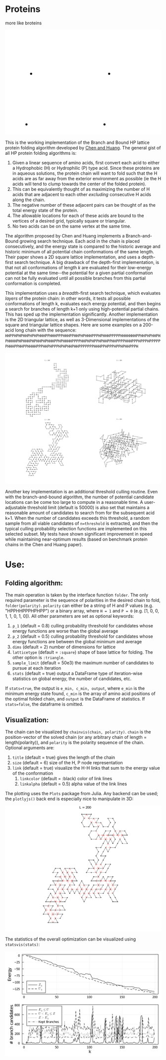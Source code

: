 # Proteins
more like broteins

![growth](Figures/growthall.gif)

This is the working implementation of the Branch and Bound HP lattice protein folding algorithm developed by [Chen and Huang](https://www.brown.edu/Research/Istrail_Lab/_proFolding/papers/2005/bran-06.pdf). The general gist of all HP protein folding algorithms is:
1. Given a linear sequence of amino acids, first convert each acid to either a Hydrophobic (H) or Hydrophilic (P) type acid. Since these proteins are in aqueous solutions, the protein chain will want to fold such that the H acids are as far away from the exterior environment as possible (ie the H acids will tend to clump towards the center of the folded protein).
2. This can be equivalently thought of as maximizing the number of H acids that are adjacent to each other *excluding* consecutive H acids along the chain.
3. The negative number of these adjacent pairs can be thought of as the total energy state of the protein.
4. The allowable locations for each of these acids are bound to the vertices of a desired grid, typically square or triangular. 
5. No two acids can be on the same vertex at the same time.

The algorithm proposed by Chen and Huang implements a Branch-and-Bound growing search technique. Each acid in the chain is placed consecutively, and the energy state is compared to the historic average and historic minimum of all potential chain conformations of the same length. Their paper shows a 2D square lattice implementation, and uses a depth-first search technique. A big drawback of the depth-first implementation, is that not all conformations of length *k* are evaluated for their low-energy potential at the same time--the potential for a given partial conformation can not be fully evaluated until all possible branches from this partial conformation is completed. 

This implementation uses a *breadth*-first search technique, which evaluates *layers* of the protein chain: in other words, it tests all possible conformations of length k, evaluates each energy potential, and then begins a search for branches of length k+1 only using high-potential partial chains. This has sped up the implementation significantly. Another implementation is the 2D triangular lattice, as well as 3-Dimensional implementations of the square and triangular lattice shapes. Here are some examples on a 200-acid long chain with the sequence: `HHPPHPHPHHPHPHPHHHPPHHHPPPHHHPPHHPHPHHHPPPHPHHHPPPPPHHHHHHHPPHHPHPHHPHPHHHHPHPHHHPHPHHPHPHHHPPHPHHHHPPPPHHPHPHPPHPHHPPHHPPPPHHHPPPHPPPHPPPPPPHHHPPHHPPHHHHPPPHHPHPPPHPHPHHPHHPPPPPPPHHHPPHPPPHPPHPHHPPPH`

![All possible lattice + dimension types on a 200-acid long chain.](Figures/chain200.png)

Another key implementation is an additional threshold culling routine. Even with the branch-and-bound algorithm, the number of potential candidate locations can be come too large to compute in a reasonable time. A user-adjustable threshold limit (default is 50000) is also set that maintains a reasonable amount of candidates to search from for the subsequent acid k+1. When the number of candidates exceeds this threshold, a random sample from all viable candidates of `n=threshold` is extracted, and then the typical culling probability selection functions are implemented on this selected subset. My tests have shown significant improvement in speed while maintaining near-optimum results (based on benchmark protein chains in the Chen and Huang paper).

# Use:
## Folding algorithm:
The main operation is taken by the interface function `folder`. The only required parameter is the sequence of polarities in the desired chain to fold, `folder(polarity)`. `polarity` can either be a string of H and P values (e.g. "HPPHHPPPHPHPP") or a binary array, where `H = 1` and `P = 0` (e.g. [1, 0, 0, 1, 1, 0, 1, 0]). All other parameters are set as optional keywords:

1. `ρ_1` (default = 0.8) culling probability threshold for candidates whose energy functions are worse than the global average
2. `ρ_2` (default = 0.5) culling probability threshold for candidates whose energy functions are between the global minimum and average
3. `dims` (default = 2) number of dimensions for lattice
4. `latticetype` (default = `:square`) shape of base lattice for folding. The other option is `:triangle`.
5. `sample_limit` (default = 50e3) the maximum number of candidates to pursue at each iteration
6. `stats` (default = true) output a DataFrame type of iteration-wise statistics on global energy, the number of candidates, etc.

If `stats=true`, the output is `e_min, c_min, output`, where `e_min` is the minimum energy state found, `c_min` is the array of amino acid positions of the optimal folded chain, and `output` is the DataFrame of statistics. If `stats=false`, the dataframe is omitted.

## Visualization:
The chain can be visualized by `chainvis(chain, polarity)`. `chain` is the position-vector of the solved chain (or any arbitrary chain of length = length(polarity)), and `polarity` is the polarity sequence of the chain. Optional arguments are:

1. `title` (default = true) gives the length of the chain
2. `size` (default = 6) size of the H, P node representation
3. `link` (default = true) visualize the H-H links that sum to the energy value of the conformation
   1. `linkcolor` (default = :black) color of link lines
   2. `linkalpha` (default = 0.5) alpha value of the link lines

The plotting uses the `Plots` package from Julia. Any backend can be used; the `plotlyjs()` back end is especially nice to manipulate in 3D:

![triangularvisualization](Figures/triangle.png)

The statistics of the overall optimization can be visualized using `statsvis(stats)`:

![statistics](Figures/stats.png)